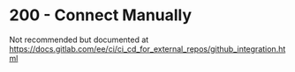 # 200 - Connect Manually

Not recommended but documented at https://docs.gitlab.com/ee/ci/ci_cd_for_external_repos/github_integration.html
